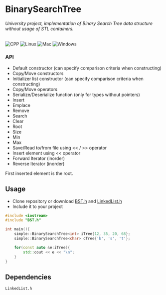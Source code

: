 # BinarySearchTree
###### University project, implementation of Binary Search Tree data structure without usage of STL containers.
![CPP](https://img.shields.io/badge/C++-Solutions-blue.svg?style=flat&logo=c%2B%2B)
![Linux](https://img.shields.io/badge/os-linux-brightgreen)
![Mac](https://img.shields.io/badge/os-mac-brightgreen)
![Windows](https://img.shields.io/badge/os-windows-brightgreen)

### API
* Default constructor (can specify comparison criteria when constructing)
* Copy/Move constructors
* Initializer list constructor (can specify comparison criteria when constructing)
* Copy/Move operators
* Serialize/Deserialize function (only for types without pointers)
* Insert
* Emplace
* Remove
* Search
* Clear
* Root
* Size
* Min
* Max
* Save/Read to/from file using << / >> operator
* Insert element using << operator
* Forward Iterator (inorder)
* Reverse Iterator (inorder)

First inserted element is the root.

## Usage
* Clone repository or download [BST.h](BST.h) and [LinkedList.h](LinkedList.h)
* Include it to your project
```cpp
#include <iostream>
#include "BST.h"

int main(){
    simple::BinarySearchTree<int> iTree{12, 35, 20, 68};
    simple::BinarySearchTree<char> cTree{'b', 's', 't'};

    for(const auto &e:iTree){
        std::cout << e << "\n";
    }
}
```

## Dependencies
```
LinkedList.h
```

